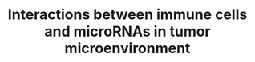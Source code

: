 ---
annotations:
- id: PW:0000825
  parent: regulatory pathway
  type: Pathway Ontology
  value: antigen processing and presentation pathway
- id: CL:0000542
  parent: native cell
  type: Cell Type Ontology
  value: lymphocyte
- id: CL:0000235
  parent: native cell
  type: Cell Type Ontology
  value: macrophage
- id: PW:0000023
  parent: regulatory pathway
  type: Pathway Ontology
  value: immune response pathway
- id: CL:0000623
  parent: native cell
  type: Cell Type Ontology
  value: natural killer cell
- id: CL:0000903
  parent: native cell
  type: Cell Type Ontology
  value: natural T-regulatory cell
- id: DOID:162
  parent: disease of cellular proliferation
  type: Disease Ontology
  value: cancer
- id: CL:0000084
  parent: native cell
  type: Cell Type Ontology
  value: T cell
authors:
- Khanspers
- DeSl
citedin:
- link: PMC9138293
  title: 'An NF-κB- and Therapy-Related Regulatory Network in Glioma: A Potential
    Mechanism of Action for Natural Antiglioma Agents (2022)'
- link: PMC8751594
  title: DNA methylation of ARHGAP30 is negatively associated with ARHGAP30 expression
    in lung adenocarcinoma, which reduces tumor immunity and is detrimental to patient
    survival (2021)
communities:
- CPTAC
description: The interplay between immune cells and microRNAs in the tumor microenvironment
  (TME). MRX34 and MRG‐106 (cobomarsen) are miRNA therapeutic agents. Adapted from
  figure 1 in [https://www.ncbi.nlm.nih.gov/pubmed/30578699 Cortez et al].
last-edited: 2019-05-16
ndex: e67a05e2-8b6b-11eb-9e72-0ac135e8bacf
organisms:
- Homo sapiens
redirect_from:
- /index.php/Pathway:WP4559
- /instance/WP4559
- /instance/WP4559_rr104316
revision: r104316
schema-jsonld:
- '@context': https://schema.org/
  '@id': https://wikipathways.github.io/pathways/WP4559.html
  '@type': Dataset
  creator:
    '@type': Organization
    name: WikiPathways
  description: The interplay between immune cells and microRNAs in the tumor microenvironment
    (TME). MRX34 and MRG‐106 (cobomarsen) are miRNA therapeutic agents. Adapted from
    figure 1 in [https://www.ncbi.nlm.nih.gov/pubmed/30578699 Cortez et al].
  keywords:
  - CCL2
  - CCL5
  - CD274
  - CD80
  - CD86
  - CTLA4
  - CXCL10
  - IL2RA
  - IL2RB
  - IL2RG
  - IL4
  - IL4R
  - IRAK4
  - LPS
  - MIR138-1
  - MIR138-2
  - MIR146A
  - MIR200A
  - MIR200B
  - MIR200C
  - MIR203A
  - MIR203B
  - MIR21
  - MIR210
  - MIR212
  - MIR214
  - MIR23A
  - MIR24-1
  - MIR24-2
  - MIR27A
  - MIR29A
  - MIR34A
  - MIRLET7D
  - NFKB1
  - NFKB2
  - PDCD1
  - PIAS3
  - SOCS1
  - STAT3
  - STAT6
  - TGFB1
  - TGFB2
  - TGFB3
  - TGFBR2
  - TLR4
  - TLR7
  - TLR8
  - TRA
  - TRAF6
  - TRB
  license: CC0
  name: Interactions between immune cells and microRNAs in tumor microenvironment
seo: CreativeWork
title: Interactions between immune cells and microRNAs in tumor microenvironment
wpid: WP4559
---